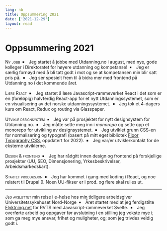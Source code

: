 ```yaml
---
lang: nb
title: Oppsummering 2021
date: ['2021-12-29']
layout: read
---
```


# Oppsummering 2021

**Ny jobb**
- Jeg startet å jobbe med Utdanning.no i august, med nye, gode kolleger i Direktoratet for høyere utdanning og kompetanse!
- Jeg er særlig fornøyd med å bli tatt godt i mot og se at kompetansen min blir satt pris på.
- Jeg ser spesielt frem til å bidra mer med frontend på Utdanning.no i det kommende året.

**Lære React**
- Jeg startet å lære Javascript-rammeverket React i det som er en (foreløpig) halvferdig React-app for et nytt Utdanningssystemet, som er en visualisering av det norske utdanningssystemet.
- Jeg tok et 4-dagers kurs om React, Redux og routing via Glasspaper.

**Utvikle designsystem**
- Jeg var på prosjektet for nytt designsystem for Utdanning.no.
- Jeg måtte sette meg inn i *monorepo* og sette opp et monorepo for utvikling av designsystemet.
- Jeg utviklet grunn CSS-en for normalisering og typografi (basert på mitt eget bibliotek [Floor Typography CSS](//floortypography.vercel.app), oppdatert for 2022).
- Jeg var/er utviklerkontakt for de eksterne utviklerne.

**Design & frontend**
- Jeg har rådgitt innen design og frontend på forskjellige prosjekter (UU, SEO, Dimensjonering, Yrkesbeskrivelser, Arbeidsmarkedskart).

**Startet produksjon**
- Jeg har kommet i gang med koding i React, og noe relatert til Drupal 9. Noen UU-fikser er i prod. og flere skal rulles ut.

---

**Jeg avsluttet** min reise i e-helse hos min tidligere arbeidsgiver Universitetssykehuset Nord-Norge
- Året startet med at jeg ferdigstilte [Flyktning.net](https://flyktning.net/) for RVTS med Javascript-rammeverket Svelte.
- Jeg overførte arbeid og oppgaver før avslutning i en stilling jeg vokste mye i; som ga meg mye ansvar, frihet og muligheter, og; som jeg trivdes veldig godt i.

<AccentHue hue="29.7" />

<script>
	import AccentHue from '../../libs/AccentHue.svelte';
</script>

<style>
	ul {
		list-style: inside square;
		padding: 0;
	}

	li {
		display: inline list-item;
	}

	p, p + ul {
		display: inline;
	}

	p + ul::after {
		content: '';
		display: block;
		margin: var(--spacer, 1rem) 0;
	}

	li, p {
		padding-inline-end: .5ch;
	}

	p strong {
		font-weight: normal;
		font-variant: small-caps;
	}
</style>

